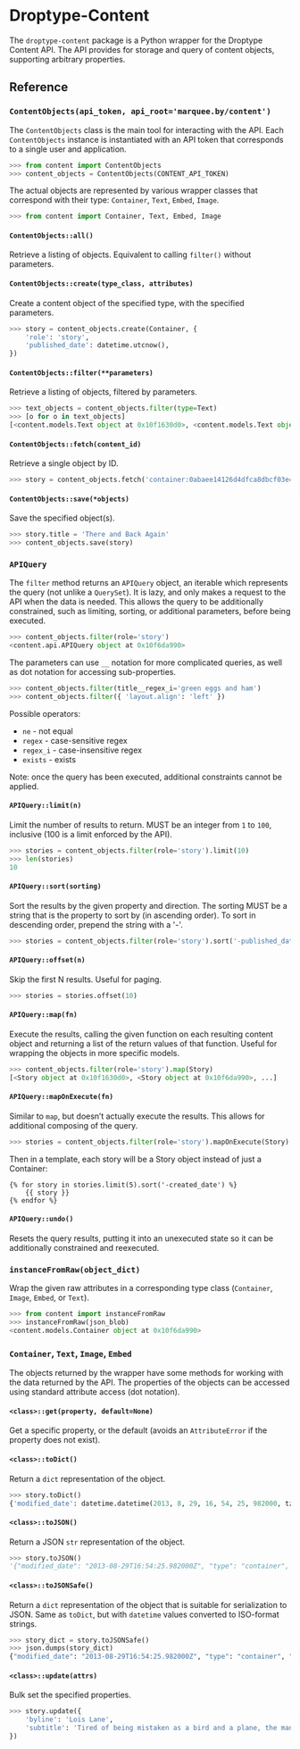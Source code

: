 # Droptype-Content

The `droptype-content` package is a Python wrapper for the Droptype Content API. The API provides for storage and query of content objects, supporting arbitrary properties.


## Reference

### `ContentObjects(api_token, api_root='marquee.by/content')`

The `ContentObjects` class is the main tool for interacting with the API. Each `ContentObjects` instance is instantiated with an API token that corresponds to a single user and application.

```python
>>> from content import ContentObjects
>>> content_objects = ContentObjects(CONTENT_API_TOKEN)
```

The actual objects are represented by various wrapper classes that correspond with their type: `Container`, `Text`, `Embed`, `Image`.

```python
>>> from content import Container, Text, Embed, Image
```

#### `ContentObjects::all()`

Retrieve a listing of objects. Equivalent to calling `filter()` without parameters.

#### `ContentObjects::create(type_class, attributes)`

Create a content object of the specified type, with the specified parameters.

```python
>>> story = content_objects.create(Container, {
    'role': 'story',
    'published_date': datetime.utcnow(),
})
```

#### `ContentObjects::filter(**parameters)`

Retrieve a listing of objects, filtered by parameters.

```python
>>> text_objects = content_objects.filter(type=Text)
>>> [o for o in text_objects]
[<content.models.Text object at 0x10f1630d0>, <content.models.Text object at 0x10f6da990>, ...]
```

#### `ContentObjects::fetch(content_id)`

Retrieve a single object by ID.

```python
>>> story = content_objects.fetch('container:0abaee14126d4dfca8dbcf03e462cd48')
```

#### `ContentObjects::save(*objects)`

Save the specified object(s).

```python
>>> story.title = 'There and Back Again'
>>> content_objects.save(story)
```


### `APIQuery`

The `filter` method returns an `APIQuery` object, an iterable which represents the query (not unlike a `QuerySet`). It is lazy, and only makes a request to the API when the data is needed. This allows the query to be additionally constrained, such as limiting, sorting, or additional parameters, before being executed.

```python
>>> content_objects.filter(role='story')
<content.api.APIQuery object at 0x10f6da990>
```

The parameters can use `__` notation for more complicated queries, as well as dot notation for accessing sub-properties.

```python
>>> content_objects.filter(title__regex_i='green eggs and ham')
>>> content_objects.filter({ 'layout.align': 'left' })
```

Possible operators:

* `ne`      - not equal
* `regex`   - case-sensitive regex
* `regex_i` - case-insensitive regex
* `exists`  - exists

Note: once the query has been executed, additional constraints cannot be applied.

#### `APIQuery::limit(n)`

Limit the number of results to return. MUST be an integer from `1` to `100`, inclusive (100 is a limit enforced by the API).

```python
>>> stories = content_objects.filter(role='story').limit(10)
>>> len(stories)
10
```

#### `APIQuery::sort(sorting)`

Sort the results by the given property and direction. The sorting MUST be a string that is the property to sort by (in ascending order). To sort in descending order, prepend the string with a '-'.

```python
>>> stories = content_objects.filter(role='story').sort('-published_date')
```

#### `APIQuery::offset(n)`

Skip the first N results. Useful for paging.

```python
>>> stories = stories.offset(10)
```

#### `APIQuery::map(fn)`

Execute the results, calling the given function on each resulting content object and returning a list of the return values of that function. Useful for wrapping the objects in more specific models.

```python
>>> content_objects.filter(role='story').map(Story)
[<Story object at 0x10f1630d0>, <Story object at 0x10f6da990>, ...]
```

#### `APIQuery::mapOnExecute(fn)`

Similar to `map`, but doesn’t actually execute the results. This allows for additional composing of the query.

```python
>>> stories = content_objects.filter(role='story').mapOnExecute(Story)
```

Then in a template, each story will be a Story object instead of just a Container:

```jinja
{% for story in stories.limit(5).sort('-created_date') %}
    {{ story }}
{% endfor %}
```

#### `APIQuery::undo()`

Resets the query results, putting it into an unexecuted state so it can be additionally constrained and reexecuted.


### `instanceFromRaw(object_dict)`

Wrap the given raw attributes in a corresponding type class (`Container`, `Image`, `Embed`, or `Text`).

```python
>>> from content import instanceFromRaw
>>> instanceFromRaw(json_blob)
<content.models.Container object at 0x10f6da990>
```


### `Container`, `Text`, `Image`, `Embed`

The objects returned by the wrapper have some methods for working with the data returned by the API. The properties of the objects can be accessed using standard attribute access (dot notation).

#### `<class>::get(property, default=None)`

Get a specific property, or the default (avoids an `AttributeError` if the property does not exist).

#### `<class>::toDict()`

Return a `dict` representation of the object.

```python
>>> story.toDict()
{'modified_date': datetime.datetime(2013, 8, 29, 16, 54, 25, 982000, tzinfo=<UTC>), 'type': 'container', 'role': 'story', ... }'
```

#### `<class>::toJSON()`

Return a JSON `str` representation of the object.

```python
>>> story.toJSON()
'{"modified_date": "2013-08-29T16:54:25.982000Z", "type": "container", "role": "story", ... }'
```

#### `<class>::toJSONSafe()`

Return a `dict` representation of the object that is suitable for serialization to JSON. Same as `toDict`, but with `datetime` values converted to ISO-format strings.

```python
>>> story_dict = story.toJSONSafe()
>>> json.dumps(story_dict)
{"modified_date": "2013-08-29T16:54:25.982000Z", "type": "container", "role": "story", ... }
```

#### `<class>::update(attrs)`

Bulk set the specified properties.

```python
>>> story.update({
    'byline': 'Lois Lane',
    'subtitle': 'Tired of being mistaken as a bird and a plane, the man of steel speaks out',
})
```
